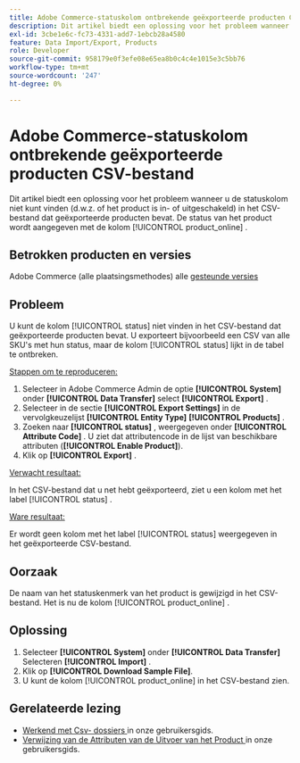 ```yaml
---
title: Adobe Commerce-statuskolom ontbrekende geëxporteerde producten CSV-bestand
description: Dit artikel biedt een oplossing voor het probleem wanneer u de statuskolom niet kunt vinden in het CSV-bestand dat geëxporteerde producten bevat.
exl-id: 3cbe1e6c-fc73-4331-add7-1ebcb28a4580
feature: Data Import/Export, Products
role: Developer
source-git-commit: 958179e0f3efe08e65ea8b0c4c4e1015e3c5bb76
workflow-type: tm+mt
source-wordcount: '247'
ht-degree: 0%

---
```


# Adobe Commerce-statuskolom ontbrekende geëxporteerde producten CSV-bestand

Dit artikel biedt een oplossing voor het probleem wanneer u de statuskolom niet kunt vinden (d.w.z. of het product is in- of uitgeschakeld) in het CSV-bestand dat geëxporteerde producten bevat. De status van het product wordt aangegeven met de kolom [!UICONTROL product_online] .

## Betrokken producten en versies

Adobe Commerce (alle plaatsingsmethodes) alle [ gesteunde versies ](https://www.adobe.com/content/dam/cc/en/legal/terms/enterprise/pdfs/Adobe-Commerce-Software-Lifecycle-Policy.pdf)

## Probleem

U kunt de kolom [!UICONTROL status] niet vinden in het CSV-bestand dat geëxporteerde producten bevat. U exporteert bijvoorbeeld een CSV van alle SKU&#39;s met hun status, maar de kolom [!UICONTROL status] lijkt in de tabel te ontbreken.

<u> Stappen om te reproduceren:</u>

1. Selecteer in Adobe Commerce Admin de optie **[!UICONTROL System]** onder **[!UICONTROL Data Transfer]** select **[!UICONTROL Export]** .
1. Selecteer in de sectie **[!UICONTROL Export Settings]** in de vervolgkeuzelijst **[!UICONTROL Entity Type]** **[!UICONTROL Products]** .
1. Zoeken naar **[!UICONTROL status]** , weergegeven onder **[!UICONTROL Attribute Code]** . U ziet dat attributencode in de lijst van beschikbare attributen (**[!UICONTROL Enable Product]**).
1. Klik op **[!UICONTROL Export]** .

<u> Verwacht resultaat:</u>

In het CSV-bestand dat u net hebt geëxporteerd, ziet u een kolom met het label [!UICONTROL status] .

<u> Ware resultaat:</u>

Er wordt geen kolom met het label [!UICONTROL status] weergegeven in het geëxporteerde CSV-bestand.

## Oorzaak

De naam van het statuskenmerk van het product is gewijzigd in het CSV-bestand. Het is nu de kolom [!UICONTROL product_online] .

## Oplossing

1. Selecteer **[!UICONTROL System]** onder **[!UICONTROL Data Transfer]** Selecteren **[!UICONTROL Import]** .
1. Klik op **[!UICONTROL Download Sample File]**.
1. U kunt de kolom [!UICONTROL product_online] in het CSV-bestand zien.

## Gerelateerde lezing

* [ Werkend met Csv- dossiers ](https://docs.magento.com/user-guide/system/data-csv.html) in onze gebruikersgids.
* [ Verwijzing van de Attributen van de Uitvoer van het Product ](https://docs.magento.com/user-guide/system/data-attributes-product.html) in onze gebruikersgids.
